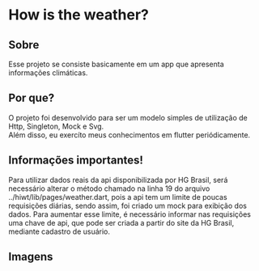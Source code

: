 # How is the weather?

## Sobre

Esse projeto se consiste basicamente em um app que apresenta informações climáticas.

## Por que?

O projeto foi desenvolvido para ser um modelo simples de utilização de Http, Singleton, Mock e Svg.  
Além disso, eu exercíto meus conhecimentos em flutter periódicamente.

## Informações importantes!

Para utilizar dados reais da api disponibilizada por HG Brasil, será necessário alterar o método chamado na linha 19 do arquivo ../hiwt/lib/pages/weather.dart, pois a api tem um limite de poucas requisições diárias, sendo assim, foi criado um mock para exibição dos dados.
Para aumentar esse limite, é necessário informar nas requisições uma chave de api, que pode ser criada a partir do site da HG Brasil, mediante cadastro de usuário.

## Imagens

